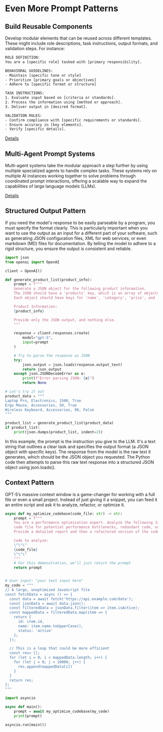 # Even More Prompt Patterns

## Build Reusable Components

Develop modular elements that can be reused across different templates. These might include role descriptions, task instructions, output formats, and validation steps. For instance:

```xml
ROLE DEFINITION:
You are a [specific role] tasked with [primary responsibility].

BEHAVIORAL GUIDELINES:
- Maintain [specific tone or style]  
- Prioritize [primary goals or objectives]  
- Adhere to [specific format or structure]  

TASK INSTRUCTIONS:  
1. Evaluate input based on [criteria or standards].  
2. Process the information using [method or approach].  
3. Deliver output in [desired format].  

VALIDATION RULES:  
- Confirm compliance with [specific requirements or standards].  
- Ensure accuracy in [key elements].  
- Verify [specific details].
```

[Details](https://latitude-blog.ghost.io/blog/5-patterns-for-scalable-prompt-design/)

## Multi-Agent Prompt Systems

Multi-agent systems take the modular approach a step further by using multiple specialized agents to handle complex tasks. These systems rely on multiple AI instances working together to solve problems through coordinated prompt interactions, offering a scalable way to expand the capabilities of large language models (LLMs).

[Details](https://latitude-blog.ghost.io/blog/5-patterns-for-scalable-prompt-design/)

## Structured Output Pattern

If you need the model's response to be easily parseable by a program, you must specify the format clearly. This is particularly important when you want to use the output as an input for a different part of your software, such as generating JSON configuration files, XML for web services, or even markdown (MD) files for documentation. By telling the model to adhere to a rigid structure, you ensure the output is consistent and reliable.

```python
import json
from openai import OpenAI

client = OpenAI()

def generate_product_list(product_info):
    prompt = f"""
    Generate a JSON object for the following product information.
    The JSON should have a 'products' key, which is an array of objects.
    Each object should have keys for 'name', 'category', 'price', and 'in_stock' (a boolean).

    Product Information:
    {product_info}

    Provide only the JSON output, and nothing else.
    """

    response = client.responses.create(
        model="gpt-5",
        input=prompt
    )

    # Try to parse the response as JSON
    try:
        json_output = json.loads(response.output_text)
        return json_output
    except json.JSONDecodeError as e:
        print(f"Error parsing JSON: {e}")
        return None

# Let's try it out
product_data = """
Laptop Pro, Electronics, 1500, True
Ergo Mouse, Accessories, 50, True
Wireless Keyboard, Accessories, 90, False
"""

product_list = generate_product_list(product_data)
if product_list:
    print(json.dumps(product_list, indent=2))
```

In this example, the prompt is the instruction you give to the LLM. It's a text string that outlines a clear task and specifies the output format (a JSON object with specific keys). The response from the model is the raw text it generates, which should be the JSON object you requested. The Python code then attempts to parse this raw text response into a structured JSON object using json.loads().

## Context Pattern

GPT-5’s massive context window is a game-changer for working with a full file or even a small project. Instead of just giving it a snippet, you can feed it an entire script and ask it to analyze, refactor, or optimize it.

```python
async def my_optimize_codebase(code_file: str) -> str:
    prompt = f"""
    You are a performance optimization expert. Analyze the following JavaScript 
    code file for potential performance bottlenecks, redundant code, or memory leaks. 
    Provide a detailed report and then a refactored version of the code.

    Code to analyze:
    \"\"\"
    {code_file}
    \"\"\"
    """
    # For this demonstration, we'll just return the prompt
    return prompt


# User input: "your text input here"
my_code = """
// A large, unoptimized JavaScript file
const fetchData = async () => {
  const data = await fetch('https://api.example.com/data');
  const jsonData = await data.json();
  const filteredData = jsonData.filter(item => item.isActive);
  const mappedData = filteredData.map(item => {
    return {
      id: item.id,
      name: item.name.toUpperCase(),
      status: 'active'
    };
  });

  // This is a loop that could be more efficient
  const res= [];
  for (let i = 0; i < mappedData.length; i++) {
    for (let j = 0; j < 10000; j++) {
      res.append(mappedData[i])
    }
  }
  return res;
};
"""

import asyncio

async def main():
    prompt = await my_optimize_codebase(my_code)
    print(prompt)

asyncio.run(main())
```
